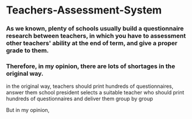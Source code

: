 # Teachers-Assessment-System
### As we known, plenty of schools usually build a questionnaire research between teachers, in which you have to assessment other teachers' ability at the end of term, and give a proper grade to them.
### Therefore, in my opinion, there are lots of shortages in the original way.


in the original way, teachers should print hundreds of questionnaires, answer them 
school president selects a suitable teacher who should print hundreds of questionnaires and deliver them group by group


But in my opinion, 
